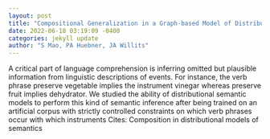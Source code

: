 ```yaml
--- 
layout: post 
title: "Compositional Generalization in a Graph-based Model of Distributional Semantics" 
date: 2022-06-18 03:19:09 -0400 
categories: jekyll update 
author: "S Mao, PA Huebner, JA Willits" 
--- 
```

A critical part of language comprehension is inferring omitted but plausible information from linguistic descriptions of events. For instance, the verb phrase preserve vegetable implies the instrument vinegar whereas preserve fruit implies dehydrator. We studied the ability of distributional semantic models to perform this kind of semantic inference after being trained on an artificial corpus with strictly controlled constraints on which verb phrases occur with which instruments Cites: Composition in distributional models of semantics
